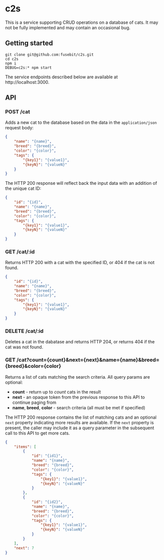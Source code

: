 # c2s

This is a service supporting CRUD operations on a database of cats. It may not be fully implemented and may contain an occasional bug. 

## Getting started

```
git clone git@github.com:fusebit/c2s.git
cd c2s
npm i
DEBUG=c2s:* npm start
```

The service endpoints described below are available at http://localhost:3000.

## API

### POST /cat

Adds a new cat to the database based on the data in the `application/json` request body: 

```json
{
    "name": "{name}",
    "breed": "{breed}",
    "color": "{color}",
    "tags": {
        "{key1}": "{value1}",
        "{keyN}": "{valueN}"
    }
}
```

The HTTP 200 response will reflect back the input data with an addition of the unique cat ID: 

```json
{
    "id": "{id}",
    "name": "{name}",
    "breed": "{breed}",
    "color": "{color}",
    "tags": {
        "{key1}": "{value1}",
        "{keyN}": "{valueN}"
    }
}
```

### GET /cat/:id

Returns HTTP 200 with a cat with the specified ID, or 404 if the cat is not found. 

```json
{
    "id": "{id}",
    "name": "{name}",
    "breed": "{breed}",
    "color": "{color}",
    "tags": {
        "{key1}": "{value1}",
        "{keyN}": "{valueN}"
    }
}
```

### DELETE /cat/:id

Deletes a cat in the dabatase and returns HTTP 204, or returns 404 if the cat was not found. 

### GET /cat?count={count}&next={next}&name={name}&breed={breed}&color={color}

Returns a list of cats matching the search criteria. All query params are optional: 

* **count** - return up to *count* cats in the result
* **next** - an opaque token from the previous response to this API to continue paging from
* **name**, **breed**, **color** - search criteria (all must be met if specified)

The HTTP 200 response contains the list of matching cats and an optional `next` property indicating more results are available. If the `next` property is present, the caller may include it as a query parameter in the subsequent call to this API to get more cats. 

```json
{ 
    "items": [
        {
            "id": "{id1}",
            "name": "{name}",
            "breed": "{breed}",
            "color": "{color}",
            "tags": {
                "{key1}": "{value1}",
                "{keyN}": "{valueN}"
            }
        },
        {
            "id": "{id2}",
            "name": "{name}",
            "breed": "{breed}",
            "color": "{color}",
            "tags": {
                "{key1}": "{value1}",
                "{keyN}": "{valueN}"
            }
        }
    ],
    "next": 7
}
```
